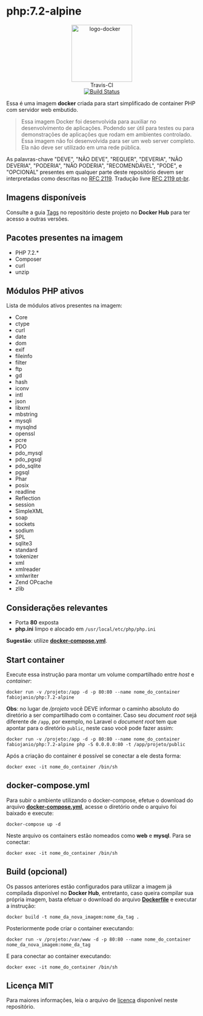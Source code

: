 # php:7.2-alpine

<p align="center">
	<img alt="logo-docker" class="avatar rounded-2" height="150" src="https://avatars2.githubusercontent.com/u/35675959?s=400&u=b1f9ebca6fa8e5be55cb524e16f38b52f2f1dd58&v=4" width="160">
	<br>
	Travis-CI<br>
	<a href="https://travis-ci.org/docker-sources/php">
		<img src="https://travis-ci.org/docker-sources/php.svg?branch=master" alt="Build Status">
	</a>
</p>

Essa é uma imagem **docker** criada para start simplificado de container PHP com servidor web embutido.

> Essa imagem Docker foi desenvolvida para auxiliar no desenvolvimento de aplicações. Podendo ser útil para testes ou para demonstrações de aplicações que rodam em ambientes controlado. Essa imagem não foi desenvolvida para ser um web server completo. Ela não deve ser utilizado em uma rede pública.

As palavras-chave "DEVE", "NÃO DEVE", "REQUER", "DEVERIA", "NÃO DEVERIA", "PODERIA", "NÃO PODERIA", "RECOMENDÁVEL", "PODE", e "OPCIONAL" presentes em qualquer parte deste repositório devem ser interpretadas como descritas no [RFC 2119](http://tools.ietf.org/html/rfc2119). Tradução livre [RFC 2119 pt-br](http://rfc.pt.webiwg.org/rfc2119).

## Imagens disponíveis

Consulte a guia [Tags](https://hub.docker.com/r/fabiojanio/php/tags/) no repositório deste projeto no **Docker Hub** para ter acesso a outras versões.

## Pacotes presentes na imagem

 - PHP 7.2.*
 - Composer
 - curl
 - unzip

## Módulos PHP ativos

Lista de módulos ativos presentes na imagem:

- Core
- ctype
- curl
- date
- dom
- exif
- fileinfo
- filter
- ftp
- gd
- hash
- iconv
- intl
- json
- libxml
- mbstring
- mysqli
- mysqlnd
- openssl
- pcre
- PDO
- pdo_mysql
- pdo_pgsql
- pdo_sqlite
- pgsql
- Phar
- posix
- readline
- Reflection
- session
- SimpleXML
- soap
- sockets
- sodium
- SPL
- sqlite3
- standard
- tokenizer
- xml
- xmlreader
- xmlwriter
- Zend OPcache
- zlib

## Considerações relevantes

 - Porta **80** exposta
 - **php.ini** limpo e alocado em `/usr/local/etc/php/php.ini`

**Sugestão**: utilize [**docker-compose.yml**](https://github.com/docker-sources/php/blob/master/docker-compose.yml).

## Start container

Execute essa instrução para montar um volume compartilhado entre *host* e *container*:

```
docker run -v /projeto:/app -d -p 80:80 --name nome_do_container fabiojanio/php:7.2-alpine
```

**Obs**: no lugar de */projeto* você DEVE informar o caminho absoluto do diretório a ser compartilhado com o container. Caso seu *document root* sejá diferente de `/app`, por exemplo, no Laravel o *document root* tem que apontar para o diretório `public`, neste caso você pode fazer assim:

```
docker run -v /projeto:/app -d -p 80:80 --name nome_do_container fabiojanio/php:7.2-alpine php -S 0.0.0.0:80 -t /app/projeto/public
```

Após a criação do container é possível se conectar a ele desta forma:

```
docker exec -it nome_do_container /bin/sh
```

## docker-compose.yml

Para subir o ambiente utilizando o docker-compose, efetue o download do arquivo [**docker-compose.yml**](https://github.com/docker-sources/php/blob/master/docker-compose.yml), acesse o diretório onde o arquivo foi baixado e execute:

```
docker-compose up -d
```

Neste arquivo os containers estão nomeados como **web** e **mysql**. Para se conectar:

```
docker exec -it nome_do_container /bin/sh
```

## Build (opcional)

Os passos anteriores estão configurados para utilizar a imagem já compilada disponível no **Docker Hub**, entretanto, caso queira compilar sua própria imagem, basta efetuar o download do arquivo [**Dockerfile**](https://github.com/docker-sources/php/blob/master/Dockerfile) e executar a instrução:

```
docker build -t nome_da_nova_imagem:nome_da_tag .
```

Posteriormente pode criar o container executando:

```
docker run -v /projeto:/var/www -d -p 80:80 --name nome_do_container nome_da_nova_imagem:nome_da_tag
```

E para conectar ao container executando:

```
docker exec -it nome_do_container /bin/sh
```

## Licença MIT

Para maiores informações, leia o arquivo de [licença](https://github.com/docker-sources/php/blob/master/LICENSE) disponível neste repositório.